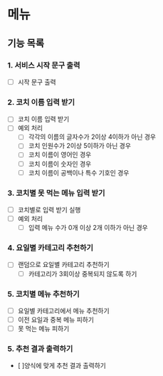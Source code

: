 # 메뉴

## 기능 목록

### 1. 서비스 시작 문구 출력
- [ ] 시작 문구 출력

### 2. 코치 이름 입력 받기
- [ ] 코치 이름 입력 받기
- [ ] 예외 처리
  - [ ] 각각의 이름의 글자수가 2이상 4이하가 아닌 경우
  - [ ] 코치 인원수가 2이상 5이하가 아닌 경우
  - [ ] 코치 이름이 영어인 경우
  - [ ] 코치 이름이 숫자인 경우
  - [ ] 코치 이름이 공백이나 특수 기호인 경우

### 3. 코치별 못 먹는 메뉴 입력 받기
- [ ] 코치별로 입력 받기 실행
- [ ] 예외 처리
  - [ ] 입력 메뉴 수가 0개 이상 2개 이하가 아닌 경우

### 4. 요일별 카테고리 추천하기
- [ ] 랜덤으로 요일별 카테고리 추천하기
  - [ ] 카테고리가 3회이상 중복되지 않도록 하기

### 5. 코치별 메뉴 추천하기
- [ ] 요일별 카테고리에서 메뉴 추천하기
- [ ] 이전 요일과 중복 메뉴 피하기
- [ ] 못 먹는 메뉴 피하기

### 5. 추천 결과 출력하기
- [ ]양식에 맞게 추천 결과 출력하기